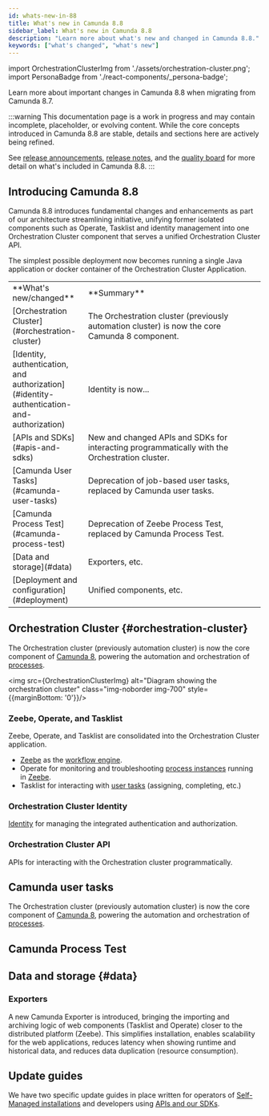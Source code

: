 ```yaml
---
id: whats-new-in-88
title: What's new in Camunda 8.8
sidebar_label: What's new in Camunda 8.8
description: "Learn more about what's new and changed in Camunda 8.8."
keywords: ["what's changed", "what's new"]
---
```


import OrchestrationClusterImg from './assets/orchestration-cluster.png';
import PersonaBadge from './react-components/\_persona-badge';

Learn more about important changes in Camunda 8.8 when migrating from Camunda 8.7.

:::warning
This documentation page is a work in progress and may contain incomplete, placeholder, or evolving content. While the core concepts introduced in Camunda 8.8 are stable, details and sections here are actively being refined.

See [release announcements](/reference/announcements-release-notes/880/880-announcements.md), [release notes](/reference/announcements-release-notes/880/880-release-notes.md), and the [quality board](https://github.com/orgs/camunda/projects/187/views/15) for more detail on what's included in Camunda 8.8.
:::

## Introducing Camunda 8.8

Camunda 8.8 introduces fundamental changes and enhancements as part of our architecture streamlining initiative, unifying former isolated components such as Operate, Tasklist and identity management into one Orchestration Cluster component that serves a unified Orchestration Cluster API.

The simplest possible deployment now becomes running a single Java application or docker container of the Orchestration Cluster Application.

<table className="table-callout">
<tr>
    <td width="30%">**What's new/changed**</td>
    <td>**Summary**</td>
</tr>
<tr>
    <td>[Orchestration Cluster](#orchestration-cluster)</td>
    <td>The Orchestration cluster (previously automation cluster) is now the core Camunda 8 component.</td>
</tr>
<tr>
    <td>[Identity, authentication, and authorization](#identity-authentication-and-authorization)</td>
    <td>Identity is now...</td>
</tr>
<tr>
    <td>[APIs and SDKs](#apis-and-sdks)</td>
    <td>New and changed APIs and SDKs for interacting programmatically with the Orchestration cluster.</td>
</tr>
<tr>
    <td>[Camunda User Tasks](#camunda-user-tasks)</td>
    <td>Deprecation of job-based user tasks, replaced by Camunda user tasks.</td>
</tr>
<tr>
    <td>[Camunda Process Test](#camunda-process-test)</td>
    <td>Deprecation of Zeebe Process Test, replaced by Camunda Process Test.</td>
</tr>
<tr>
    <td>[Data and storage](#data)</td>
    <td>Exporters, etc.</td>
</tr>
<tr>
    <td>[Deployment and configuration](#deployment)</td>
    <td>Unified components, etc.</td>
</tr>
</table>

## Orchestration Cluster {#orchestration-cluster}

<div><PersonaBadge persona="Administrator (DevOps)" /><PersonaBadge persona="Developer" /></div>

The Orchestration cluster (previously automation cluster) is now the core component of [Camunda 8](../reference/glossary.md#camunda-8), powering the automation and orchestration of [processes](../reference/glossary.md#process).

<img src={OrchestrationClusterImg} alt="Diagram showing the orchestration cluster" class="img-noborder img-700" style={{marginBottom: '0'}}/>

### Zeebe, Operate, and Tasklist

Zeebe, Operate, and Tasklist are consolidated into the Orchestration Cluster application.

- [Zeebe](../reference/glossary.md#zeebe) as the [workflow engine](../reference/glossary.md#workflow-engine).
- Operate for monitoring and troubleshooting [process instances](../reference/glossary.md#process-instance) running in [Zeebe](../reference/glossary.md#zeebe).
- Tasklist for interacting with [user tasks](../reference/glossary.md#user-task) (assigning, completing, etc.)

### Orchestration Cluster Identity

[Identity](../reference/glossary.md#identity) for managing the integrated authentication and authorization.

<!-- Mention Management Identity here as well. -->

### Orchestration Cluster API

APIs for interacting with the Orchestration cluster programmatically.

<!-- Introduce it but [link to content](#orchestration-cluster-api). -->

<!-- ## Identity, authentication, and authorization

## APIs and SDKs

### Unified Orchestration Cluster API {#orchestration-cluster-api}

Content is here

### Deprecated Operate, Tasklist, and Zeebe gRPC API endpoints

### New Java/Spring SDK, Node.js -->

## Camunda user tasks

<div><PersonaBadge persona="Administrator (DevOps)" /><PersonaBadge persona="Developer" /></div>

The Orchestration cluster (previously automation cluster) is now the core component of [Camunda 8](../reference/glossary.md#camunda-8), powering the automation and orchestration of [processes](../reference/glossary.md#process).

## Camunda Process Test

<div><PersonaBadge persona="Developer" /></div>

## Data and storage {#data}

### Exporters

A new Camunda Exporter is introduced, bringing the importing and archiving logic of web components (Tasklist and Operate) closer to the distributed platform (Zeebe). This simplifies installation, enables scalability for the web applications, reduces latency when showing runtime and historical data, and reduces data duplication (resource consumption).

## Update guides

We have two specific update guides in place written for operators of [Self-Managed installations](../self-managed/update/index.md) and developers using [APIs and our SDKs](../apis-tools/migration-manuals/index.md).
